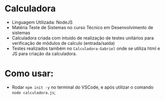 # Calculadora

- Linguagem Utilizada: NodeJS
- Matéria Teste de Sistemas no curso Técnico em Desenvolvimento de sistemas
- Calculadora criada com intuido de realização de testes unitários para verificação de módulos de calculo (entrada/saída)
- Testes realizados também no `Calculadora-Gabriel` onde se utiliza html e JS para criação da calculadora.

# Como usar:

- Rodar `npm init -y` no terminal do VSCode, e após utilizar o comando `node calculadora.js`;
